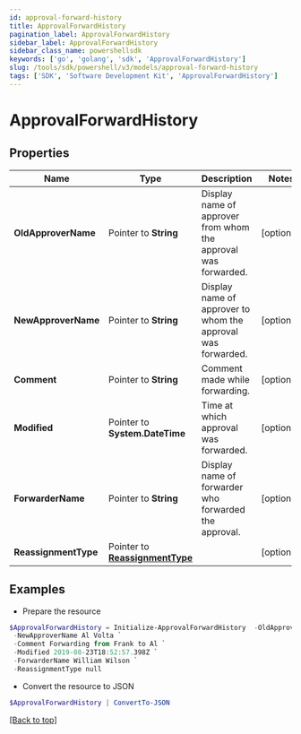 ```yaml
---
id: approval-forward-history
title: ApprovalForwardHistory
pagination_label: ApprovalForwardHistory
sidebar_label: ApprovalForwardHistory
sidebar_class_name: powershellsdk
keywords: ['go', 'golang', 'sdk', 'ApprovalForwardHistory'] 
slug: /tools/sdk/powershell/v3/models/approval-forward-history
tags: ['SDK', 'Software Development Kit', 'ApprovalForwardHistory']
---
```



# ApprovalForwardHistory

## Properties

Name | Type | Description | Notes
------------ | ------------- | ------------- | -------------
**OldApproverName** |  Pointer to **String** | Display name of approver from whom the approval was forwarded. | [optional] 
**NewApproverName** |  Pointer to **String** | Display name of approver to whom the approval was forwarded. | [optional] 
**Comment** |  Pointer to **String** | Comment made while forwarding. | [optional] 
**Modified** |  Pointer to **System.DateTime** | Time at which approval was forwarded. | [optional] 
**ForwarderName** |  Pointer to **String** | Display name of forwarder who forwarded the approval. | [optional] 
**ReassignmentType** |  Pointer to [**ReassignmentType**](reassignment-type) |  | [optional] 

## Examples

- Prepare the resource
```powershell
$ApprovalForwardHistory = Initialize-ApprovalForwardHistory  -OldApproverName Frank Mir `
 -NewApproverName Al Volta `
 -Comment Forwarding from Frank to Al `
 -Modified 2019-08-23T18:52:57.398Z `
 -ForwarderName William Wilson `
 -ReassignmentType null
```

- Convert the resource to JSON
```powershell
$ApprovalForwardHistory | ConvertTo-JSON
```


[[Back to top]](#) 

